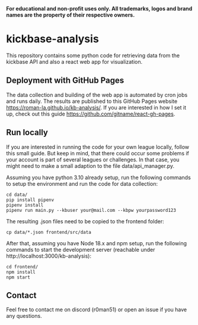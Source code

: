 **For educational and non-profit uses only. All trademarks, logos and brand names are the property of their respective owners.**

# kickbase-analysis

This repository contains some python code for retrieving data from the kickbase API and also a react web app for visualization.

## Deployment with GitHub Pages 

The data collection and building of the web app is automated by cron jobs and runs daily. The results are published to this GitHub Pages website https://roman-la.github.io/kb-analysis/.
If you are interested in how I set it up, check out this guide https://github.com/gitname/react-gh-pages.

## Run locally

If you are interested in running the code for your own league locally, follow this small guide. But keep in mind, that there could occur some problems if your account is part of several leagues or challenges. In that case, you might need to make a small adaption to the file data/api_manager.py.

Assuming you have python 3.10 already setup, run the following commands to setup the environment and run the code for data collection:
```
cd data/
pip install pipenv
pipenv install
pipenv run main.py --kbuser your@mail.com --kbpw yourpassword123
```

The resulting .json files need to be copied to the frontend folder:
```
cp data/*.json frontend/src/data
```

After that, assuming you have Node 18.x and npm setup, run the following commands to start the development server (reachable under http://localhost:3000/kb-analysis):
```
cd frontend/
npm install
npm start
```

## Contact

Feel free to contact me on discord (r0man51) or open an issue if you have any questions.
